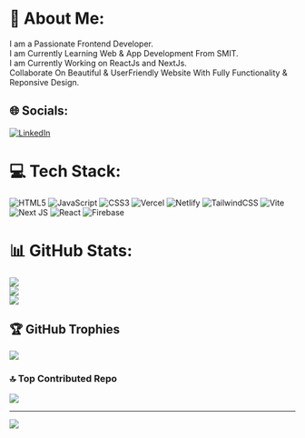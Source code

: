 # 💫 About Me:
I am a Passionate Frontend Developer.<br>I am Currently Learning Web & App Development From SMIT.<br>I am Currently Working on ReactJs and NextJs.<br>Collaborate On Beautiful & UserFriendly Website With Fully Functionality & Reponsive Design.


## 🌐 Socials:
[![LinkedIn](https://upload.wikimedia.org/wikipedia/commons/0/01/LinkedIn_Logo.svg)](https://www.linkedin.com/in/muhammad-kashif-85053b305/)


# 💻 Tech Stack:
![HTML5](https://img.shields.io/badge/html5-%23E34F26.svg?style=for-the-badge&logo=html5&logoColor=white) ![JavaScript](https://img.shields.io/badge/javascript-%23323330.svg?style=for-the-badge&logo=javascript&logoColor=%23F7DF1E) ![CSS3](https://img.shields.io/badge/css3-%231572B6.svg?style=for-the-badge&logo=css3&logoColor=white) ![Vercel](https://img.shields.io/badge/vercel-%23000000.svg?style=for-the-badge&logo=vercel&logoColor=white) ![Netlify](https://img.shields.io/badge/netlify-%23000000.svg?style=for-the-badge&logo=netlify&logoColor=#00C7B7) ![TailwindCSS](https://img.shields.io/badge/tailwindcss-%2338B2AC.svg?style=for-the-badge&logo=tailwind-css&logoColor=white) ![Vite](https://img.shields.io/badge/vite-%23646CFF.svg?style=for-the-badge&logo=vite&logoColor=white) ![Next JS](https://img.shields.io/badge/Next-black?style=for-the-badge&logo=next.js&logoColor=white) ![React](https://img.shields.io/badge/react-%2320232a.svg?style=for-the-badge&logo=react&logoColor=%2361DAFB) ![Firebase](https://img.shields.io/badge/firebase-a08021?style=for-the-badge&logo=firebase&logoColor=ffcd34)
# 📊 GitHub Stats:
![](https://github-readme-stats.vercel.app/api?username=Muhammadkashif20&theme=dark&hide_border=false&include_all_commits=true&count_private=false)<br/>
![](https://github-readme-streak-stats.herokuapp.com/?user=Muhammadkashif20&theme=dark&hide_border=false)<br/>
![](https://github-readme-stats.vercel.app/api/top-langs/?username=Muhammadkashif20&theme=dark&hide_border=false&include_all_commits=true&count_private=false&layout=compact)

## 🏆 GitHub Trophies
![](https://github-profile-trophy.vercel.app/?username=Muhammadkashif20&theme=radical&no-frame=false&no-bg=true&margin-w=4)

### 🔝 Top Contributed Repo
![](https://github-contributor-stats.vercel.app/api?username=Muhammadkashif20&limit=5&theme=dark&combine_all_yearly_contributions=true)

---
[![](https://visitcount.itsvg.in/api?id=Muhammadkashif20&icon=0&color=0)](https://visitcount.itsvg.in)

<!-- Proudly created with GPRM ( https://gprm.itsvg.in ) -->
